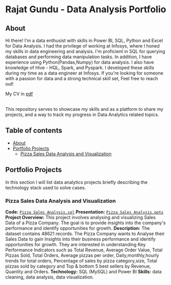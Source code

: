 # Rajat Gundu - Data Analysis Portfolio

## About

Hi there! I'm a data enthusist with skills in Power BI, SQL, Python and Excel for Data Analysis. I had the privilege of working at Infosys, where I honed my skills in data engineering and analysis. I'm proficient in SQL for querying databases and performing data manipulation tasks. In addition, I have experience using Python(Pandas,Numpy) for data analysis. I also have knowledge of Hive - HQL, Spark, and Pyspark. I developed these skills during my time as a data engineer at Infosys.
If you're looking for someone with a passion for data and a strong technical skill set, Feel free to reach out!

My CV in [pdf](https://github.com/nktnlx/data_analysis_portfolio/blob/main/aleksandr_nikitin_data_analyst_cv_eng.pdf)

<br>
This repository serves to showcase my skills and as a platform to share my projects, and a way to track my progress in Data Analytics related topics.
<br>


## Table of contents
- [About](#about)
- [Portfolio Projects](#portfolio-projects)
	+ [Pizza Sales Data Analysis and Visualization](#pizza-sales-data-analysis-and-visualization)

## Portfolio Projects
In this section I will list data analytics projects briefly describing the technology stack used to solve cases.

### Pizza Sales Data Analysis and Visualization
**Code:** [`Pizza Sales Analysis.sql`](https://github.com/Rajat-Gundu/Data-Analysis-Projects/blob/main/Pizza%20Sales%20Analysis/Pizza%20Sales%20Analysis.sql) 
**Presentation:** [`Pizza Sales Analysis.pptx`](https://github.com/Rajat-Gundu/Data-Analysis-Projects/blob/main/Pizza%20Sales%20Analysis/Pizza%20Sales%20Analysis.pptx) 
**Project Overview:** This project involves analysing and visualizing Sales Data of a Pizza Company. The goal is to provide insights into the company's performance and identify opportunities for growth.
**Description:** The dataset contains 48621 records. The Pizza Company wants to Analyse their Sales Data to gain Insights into their business performance and identify opportunities for growth. They are interested in understanding Key Performance Indicators such as Total Revenue, Average Order Value, Total Pizzas Sold, Total Orders, Average pizzas per order, Daily,monthly,hourly trends for total orders, Percentage of sales by pizza category,size, Total pizzas sold by category and Top & bottom 5 best sellers by Revenue, Quantity and Orders.
**Technology:** SQL (MySQL) and Power BI
**Skills:** data cleaning, data analysis, data visualization.


